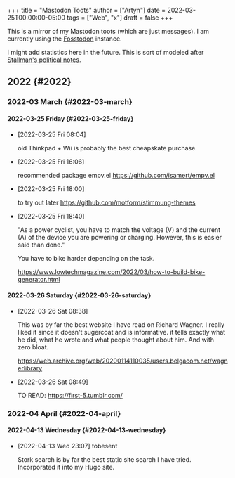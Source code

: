 +++
title = "Mastodon Toots"
author = ["Artyn"]
date = 2022-03-25T00:00:00-05:00
tags = ["Web", "x"]
draft = false
+++

This is a mirror of my Mastodon toots (which are just messages). I am currently using the [Fosstodon](https://fosstodon.org/) instance.

I might add statistics here in the future. This is sort of modeled after [Stallman's political notes](https://www.stallman.org/archives/2022-jan-apr.html).


## 2022 {#2022}


### 2022-03 March {#2022-03-march}


#### 2022-03-25 Friday {#2022-03-25-friday}

<!--list-separator-->

-  <span class="timestamp-wrapper"><span class="timestamp">[2022-03-25 Fri 08:04]</span></span>

    old Thinkpad + Wii is probably the best cheapskate purchase.

<!--list-separator-->

-  <span class="timestamp-wrapper"><span class="timestamp">[2022-03-25 Fri 16:06]</span></span>

    recommended package empv.el <https://github.com/isamert/empv.el>

<!--list-separator-->

-  <span class="timestamp-wrapper"><span class="timestamp">[2022-03-25 Fri 18:00]</span></span>

    to try out later <https://github.com/motform/stimmung-themes>

<!--list-separator-->

-  <span class="timestamp-wrapper"><span class="timestamp">[2022-03-25 Fri 18:40]</span></span>

    "As a power cyclist, you have to match the voltage (V) and the current (A) of the device you are powering or charging. However, this is easier said than done."

    You have to bike harder depending on the task.

    <https://www.lowtechmagazine.com/2022/03/how-to-build-bike-generator.html>


#### 2022-03-26 Saturday {#2022-03-26-saturday}

<!--list-separator-->

-  <span class="timestamp-wrapper"><span class="timestamp">[2022-03-26 Sat 08:38]</span></span>

    This was by far the best website I have read on Richard Wagner. I really liked it since it doesn't sugercoat and is informative. it tells exactly what he did, what he wrote and what people thought about him. And with zero bloat.

    <https://web.archive.org/web/20200114110035/users.belgacom.net/wagnerlibrary>

<!--list-separator-->

-  <span class="timestamp-wrapper"><span class="timestamp">[2022-03-26 Sat 08:49]</span></span>

    TO READ: <https://first-5.tumblr.com/>


### 2022-04 April {#2022-04-april}


#### 2022-04-13 Wednesday {#2022-04-13-wednesday}

<!--list-separator-->

-  <span class="timestamp-wrapper"><span class="timestamp">[2022-04-13 Wed 23:07]</span></span> <span class="tag"><span class="tobesent">tobesent</span></span>

    Stork search is by far the best static site search I have tried. Incorporated it into my Hugo site.